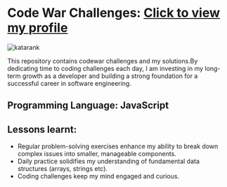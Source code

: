 <h1>Code War Challenges: <a href="https://www.codewars.com/users/aizazhalima">Click to view my profile</a></h1>
<img alt='katarank' src=https://github.com/user-attachments/assets/ecb3d386-630e-4901-b20e-ef0adb900007>
<p>This repository contains codewar challenges and my solutions.By dedicating time to coding challenges each day, I am investing in my long-term growth as a developer and building a strong foundation for a successful career in software engineering.</p>
<h2>Programming Language: JavaScript</h2>
<h2>Lessons learnt:</h2>
<ul>
  <li>Regular problem-solving exercises enhance my ability to break down complex issues into smaller, manageable components.</li>
  <li>Daily practice solidifies my understanding of fundamental data structures (arrays, strings etc).</li>
  <li>Coding challenges keep my mind engaged and curious.</li>
</ul>
